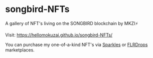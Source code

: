 # songbird-NFTs
A gallery of NFT's living on the SONGBIRD blockchain by MKZI⚡️

Visit: https://hellomokuzai.github.io/songbird-NFTs/

You can purchase my one-of-a-kind NFT's via [Sparkles](https://sparklesnft.com/collection/mokuzai/) or [FLRDrops](https://xfd.flr.finance/collection/0xd141A6e4E4A98Daf3e8899c2d1BA926a7Bd507AE) marketplaces. 
